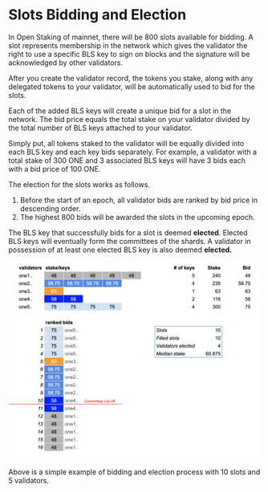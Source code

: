 # Slots Bidding and Election

In Open Staking of mainnet, there will be 800 slots available for bidding. A slot represents membership in the network which gives the validator the right to use a specific BLS key to sign on blocks and the signature will be acknowledged by other validators.

After you create the validator record, the tokens you stake, along with any delegated tokens to your validator, will be automatically used to bid for the slots.

Each of the added BLS keys will create a unique bid for a slot in the network. The bid price equals the total stake on your validator divided by the total number of BLS keys attached to your validator.

Simply put, all tokens staked to the validator will be equally divided into each BLS key and each key bids separately. For example, a validator with a total stake of 300 ONE and 3 associated BLS keys will have 3 bids each with a bid price of 100 ONE.

The election for the slots works as follows.

1. Before the start of an epoch, all validator bids are ranked by bid price in descending order.
2. The highest 800 bids will be awarded the slots in the upcoming epoch.

The BLS key that successfully bids for a slot is deemed **elected**. Elected BLS keys will eventually form the committees of the shards. A validator in possession of at least one elected BLS key is also deemed **elected.**

![](../../../.gitbook/assets/image%20%28127%29.png)

Above is a simple example of bidding and election process with 10 slots and 5 validators. 

